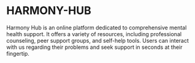 # HARMONY-HUB
Harmony Hub is an online platform dedicated to comprehensive mental health support.  It offers a variety of resources, including professional counseling, peer support groups, and self-help tools.  Users can interact with us regarding their problems and seek support in seconds at their fingertip.
